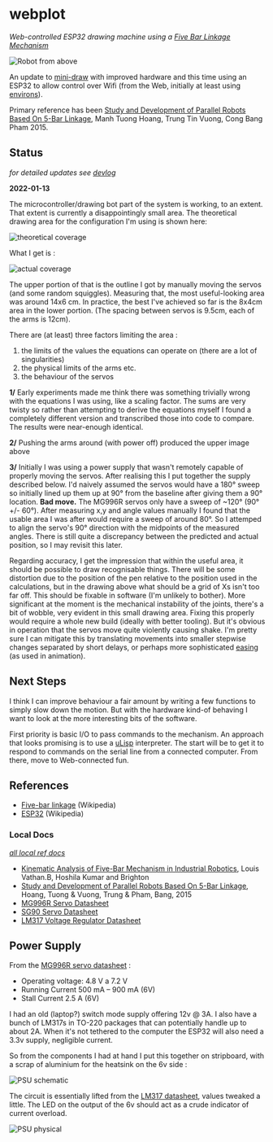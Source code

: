 # webplot

_Web-controlled ESP32 drawing machine using a [Five Bar Linkage Mechanism](https://en.wikipedia.org/wiki/Five-bar_linkage)_

![Robot from above](https://github.com/danja/webplot/raw/main/docs/media/bot-above.jpeg)

An update to [mini-draw](https://github.com/danja/mini-draw) with improved hardware and this time using an ESP32 to allow control over Wifi (from the Web, initially at least using [environs](https://github.com/danja/environs)).

Primary reference has been [Study and Development of Parallel Robots Based On 5-Bar Linkage](https://www.researchgate.net/publication/283356024_Study_and_Development_of_Parallel_Robots_Based_On_5-Bar_Linkage), Manh Tuong Hoang, Trung Tin Vuong, Cong Bang Pham 2015.

## Status

_for detailed updates see [devlog](https://github.com/danja/webplot/blob/main/docs/devlog.md)_

**2022-01-13**

The microcontroller/drawing bot part of the system is working, to an extent. That extent is currently a disappointingly small area. The theoretical drawing area for the configuration I'm using is shown here:

![theoretical coverage](https://github.com/danja/webplot/raw/main/docs/media/theoretical-coverage.png)

What I get is :

![actual coverage](https://github.com/danja/webplot/raw/main/docs/media/drawings.jpeg)

The upper portion of that is the outline I got by manually moving the servos (and some random squiggles). Measuring that, the most useful-looking area was around 14x6 cm. In practice, the best I've achieved so far is the 8x4cm area in the lower portion.
(The spacing between servos is 9.5cm, each of the arms is 12cm).

There are (at least) three factors limiting the area :

1. the limits of the values the equations can operate on (there are a lot of singularities)
2. the physical limits of the arms etc.
3. the behaviour of the servos

**1/** Early experiments made me think there was something trivially wrong with the equations I was using, like a scaling factor. The sums are very twisty so rather than attempting to derive the equations myself I found a completely different version and transcribed those into code to compare. The results were near-enough identical.

**2/** Pushing the arms around (with power off) produced the upper image above

**3/** Initially I was using a power supply that wasn't remotely capable of properly moving the servos. After realising this I put together the supply described below.
I'd naively assumed the servos would have a 180° sweep so initially lined up them up at 90° from the baseline after giving them a 90° location. **Bad move.**
The MG996R servos only have a sweep of ~120° (90° +/- 60°). After measuring x,y and angle values manually I found that the usable area I was after would require a sweep of around 80°. So I attemped to align the servo's 90° direction with the midpoints of the measured angles. There is still quite a discrepancy between the predicted and actual position, so I may revisit this later.

Regarding accuracy, I get the impression that within the useful area, it should be possible to draw recognisable things. There will be some distortion due to the position of the pen relative to the position used in the calculations, but in the drawing above what should be a grid of Xs isn't too far off. This should be fixable in software (I'm unlikely to bother). More significant at the moment is the mechanical instability of the joints, there's a bit of wobble, very evident in this small drawing area. Fixing this properly would require a whole new build (ideally with better tooling). But it's obvious in operation that the servos move quite violently causing shake. I'm pretty sure I can mitigate this by translating movements into smaller stepwise changes separated by short delays, or perhaps more sophisticated [easing](http://robertpenner.com/easing/) (as used in animation).

## Next Steps

I think I can improve behaviour a fair amount by writing a few functions to simply slow down the motion.
But with the hardware kind-of behaving I want to look at the more interesting bits of the software.

First priority is basic I/O to pass commands to the mechanism. An approach that looks promising is to use a [uLisp](http://www.ulisp.com/) interpreter. The start will be to get it to respond to commands on the serial line from a connected computer. From there, move to Web-connected fun.

## References

- [Five-bar linkage](https://en.wikipedia.org/wiki/Five-bar_linkage) (Wikipedia)
- [ESP32](https://en.wikipedia.org/wiki/ESP32) (Wikipedia)

### Local Docs

_[all local ref docs](https://github.com/danja/webplot/tree/main/docs/reference)_

- [Kinematic Analysis of Five-Bar Mechanism in Industrial Robotics](https://github.com/danja/webplot/raw/main/docs/reference/KinematicAnalysisofFive-BarMechanism.pdf), Louis Vathan.B, Hoshila Kumar and Brighton
- [Study and Development of Parallel Robots Based On 5-Bar Linkage](https://github.com/danja/webplot/raw/main/docs/reference/kinematics.pdf), Hoang, Tuong & Vuong, Trung & Pham, Bang, 2015
- [MG996R Servo Datasheet](https://github.com/danja/webplot/raw/main/docs/reference/MG996R-Datasheet.pdf)
- [SG90 Servo Datasheet](https://github.com/danja/webplot/raw/main/docs/reference/sg90_datasheet.pdf)
- [LM317 Voltage Regulator Datasheet](https://github.com/danja/webplot/raw/main/docs/reference/lm317-n.pdf)

## Power Supply

From the [MG996R servo datasheet](https://github.com/danja/webplot/raw/main/docs/reference/MG996R-Datasheet.pdf) :

- Operating voltage: 4.8 V a 7.2 V
- Running Current 500 mA – 900 mA (6V)
- Stall Current 2.5 A (6V)

I had an old (laptop?) switch mode supply offering 12v @ 3A. I also have a bunch of LM317s in TO-220 packages that can potentially handle up to about 2A. When it's not tethered to the computer the ESP32 will also need a 3.3v supply, negligible current.

So from the components I had at hand I put this together on stripboard, with a scrap of aluminium for the heatsink on the 6v side :

![PSU schematic](https://github.com/danja/webplot/raw/main/docs/media/psu2.jpeg)

The circuit is essentially lifted from the [LM317 datasheet](https://github.com/danja/webplot/raw/main/docs/reference/lm317-n.pdf), values tweaked a little. The LED on the output of the 6v should act as a crude indicator of current overload.

![PSU physical](https://github.com/danja/webplot/raw/main/docs/media/psu1.jpeg)
